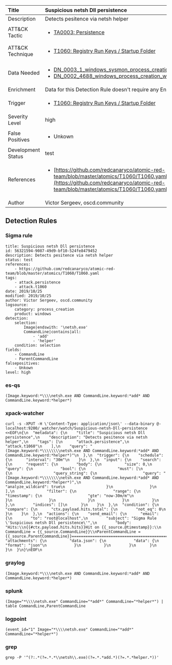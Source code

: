 | Title                | Suspicious netsh Dll persistence                                                                                                                                                 |
|:---------------------|:------------------------------------------------------------------------------------------------------------------------------------------------------------|
| Description          | Detects pesitence via netsh helper                                                                                                                                           |
| ATT&amp;CK Tactic    |  <ul><li>[TA0003: Persistence](https://attack.mitre.org/tactics/TA0003)</li></ul>  |
| ATT&amp;CK Technique | <ul><li>[T1060: Registry Run Keys / Startup Folder](https://attack.mitre.org/techniques/T1060)</li></ul>  |
| Data Needed          | <ul><li>[DN_0003_1_windows_sysmon_process_creation](../Data_Needed/DN_0003_1_windows_sysmon_process_creation.md)</li><li>[DN_0002_4688_windows_process_creation_with_commandline](../Data_Needed/DN_0002_4688_windows_process_creation_with_commandline.md)</li></ul>  |
| Enrichment           |  Data for this Detection Rule doesn't require any Enrichments.  |
| Trigger              | <ul><li>[T1060: Registry Run Keys / Startup Folder](../Triggers/T1060.md)</li></ul>  |
| Severity Level       | high |
| False Positives      | <ul><li>Unkown</li></ul>  |
| Development Status   | test |
| References           | <ul><li>[https://github.com/redcanaryco/atomic-red-team/blob/master/atomics/T1060/T1060.yaml](https://github.com/redcanaryco/atomic-red-team/blob/master/atomics/T1060/T1060.yaml)</li></ul>  |
| Author               | Victor Sergeev, oscd.community |


## Detection Rules

### Sigma rule

```
title: Suspicious netsh Dll persistence
id: 56321594-9087-49d9-bf10-524fe8479452
description: Detects pesitence via netsh helper
status: test
references:
    - https://github.com/redcanaryco/atomic-red-team/blob/master/atomics/T1060/T1060.yaml
tags:
    - attack.persistence
    - attack.t1060
date: 2019/10/25
modified: 2019/10/25
author: Victor Sergeev, oscd.community
logsource:
    category: process_creation
    product: windows   
detection:
    selection:
        Image|endswith: '\netsh.exe'
        CommandLine|contains|all:
            - 'add'
            - 'helper'
    condition: selection
fields:
    - CommandLine
    - ParentCommandLine
falsepositives:
    - Unkown
level: high

```





### es-qs
    
```
(Image.keyword:*\\\\netsh.exe AND CommandLine.keyword:*add* AND CommandLine.keyword:*helper*)
```


### xpack-watcher
    
```
curl -s -XPUT -H \'Content-Type: application/json\' --data-binary @- localhost:9200/_watcher/watch/Suspicious-netsh-Dll-persistence <<EOF\n{\n  "metadata": {\n    "title": "Suspicious netsh Dll persistence",\n    "description": "Detects pesitence via netsh helper",\n    "tags": [\n      "attack.persistence",\n      "attack.t1060"\n    ],\n    "query": "(Image.keyword:*\\\\\\\\netsh.exe AND CommandLine.keyword:*add* AND CommandLine.keyword:*helper*)"\n  },\n  "trigger": {\n    "schedule": {\n      "interval": "30m"\n    }\n  },\n  "input": {\n    "search": {\n      "request": {\n        "body": {\n          "size": 0,\n          "query": {\n            "bool": {\n              "must": [\n                {\n                  "query_string": {\n                    "query": "(Image.keyword:*\\\\\\\\netsh.exe AND CommandLine.keyword:*add* AND CommandLine.keyword:*helper*)",\n                    "analyze_wildcard": true\n                  }\n                }\n              ],\n              "filter": {\n                "range": {\n                  "timestamp": {\n                    "gte": "now-30m/m"\n                  }\n                }\n              }\n            }\n          }\n        },\n        "indices": []\n      }\n    }\n  },\n  "condition": {\n    "compare": {\n      "ctx.payload.hits.total": {\n        "not_eq": 0\n      }\n    }\n  },\n  "actions": {\n    "send_email": {\n      "email": {\n        "to": "root@localhost",\n        "subject": "Sigma Rule \'Suspicious netsh Dll persistence\'",\n        "body": "Hits:\\n{{#ctx.payload.hits.hits}}Hit on {{_source.@timestamp}}:\\n      CommandLine = {{_source.CommandLine}}\\nParentCommandLine = {{_source.ParentCommandLine}}================================================================================\\n{{/ctx.payload.hits.hits}}",\n        "attachments": {\n          "data.json": {\n            "data": {\n              "format": "json"\n            }\n          }\n        }\n      }\n    }\n  }\n}\nEOF\n
```


### graylog
    
```
(Image.keyword:*\\\\netsh.exe AND CommandLine.keyword:*add* AND CommandLine.keyword:*helper*)
```


### splunk
    
```
(Image="*\\\\netsh.exe" CommandLine="*add*" CommandLine="*helper*") | table CommandLine,ParentCommandLine
```


### logpoint
    
```
(event_id="1" Image="*\\\\netsh.exe" CommandLine="*add*" CommandLine="*helper*")
```


### grep
    
```
grep -P '^(?:.*(?=.*.*\\netsh\\.exe)(?=.*.*add.*)(?=.*.*helper.*))'
```



